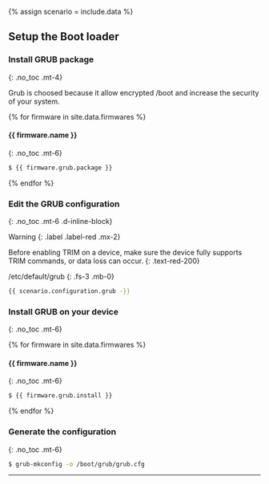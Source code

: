 {% assign scenario = include.data %}

## Setup the Boot loader

### Install GRUB package
{: .no_toc .mt-4}

Grub is choosed because it allow encrypted /boot and increase the security of your system.

{% for firmware in site.data.firmwares %}
#### {{ firmware.name }}
{: .no_toc .mt-6}

```bash
$ {{ firmware.grub.package }}
```
{% endfor %}

### Edit the GRUB configuration
{: .no_toc .mt-6 .d-inline-block}

Warning
{: .label .label-red .mx-2}

Before enabling TRIM on a device, make sure the device fully supports TRIM commands, or data loss can occur.
{: .text-red-200}

/etc/default/grub
{: .fs-3 .mb-0}

```bash
{{ scenario.configuration.grub -}}
```

### Install GRUB on your device
{: .no_toc .mt-6}

{% for firmware in site.data.firmwares %}
#### {{ firmware.name }}
{: .no_toc .mt-6}

```bash
$ {{ firmware.grub.install }}
```
{% endfor %}

### Generate the configuration
{: .no_toc .mt-6}

```bash
$ grub-mkconfig -o /boot/grub/grub.cfg
```

---
